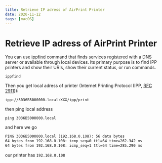 ```yaml
---
title: Retrieve IP adress of AirPrint Printer
date: 2020-11-12
tags: [macOS]
---
```


# Retrieve IP adress of AirPrint Printer


You can use [ippfind](https://manpages.debian.org/testing/cups-ipp-utils/ippfind.1.en.html) command that finds services
registered with a DNS server or available through local devices. Its primary purpose is to find IPP printers
and show their URIs, show their current status, or run commands.

```shell
ippfind
```

Then you get local adress of printer (Internet Printing Protocol (IPP, [RFC 2911](https://tools.ietf.org/html/rfc2911))):

```
ipp://3036B5000000.local:XXX/ipp/print
```

then ping local address

```shell
ping 3036B5000000.local
```

and here we go

```txt
PING 3036B5000000.local (192.168.0.108): 56 data bytes
64 bytes from 192.168.0.108: icmp_seq=0 ttl=64 time=262.342 ms
64 bytes from 192.168.0.108: icmp_seq=1 ttl=64 time=285.290 ms
```

our printer has `192.168.0.108`